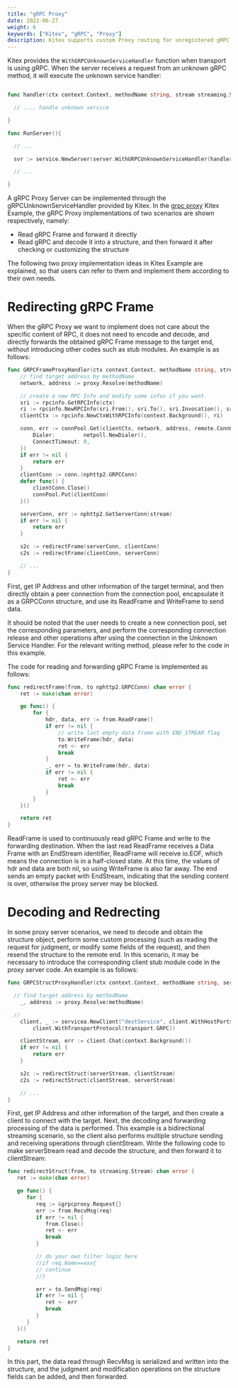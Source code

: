 ```yaml
---
title: "gRPC Proxy"
date: 2022-06-27
weight: 6
keywords: ["Kitex", "gRPC", "Proxy"]
description: Kitex supports custom Proxy routing for unregistered gRPC method calls.
---
```


Kitex provides the `WithGRPCUnknownServiceHandler` function when transport is using gRPC. When the server receives a request from an unknown gRPC method, it will execute the unknown service handler:

```go

func handler(ctx context.Context, methodName string, stream streaming.Stream) error {

  // .... handle unknown service

}

func RunServer(){

  // ...

  svr := service.NewServer(server.WithGRPCUnknownServiceHandler(handler),xxx,xxx)

  // ...

}

```

A gRPC Proxy Server can be implemented through the gRPCUnknownServiceHandler provided by Kitex. In the [grpc proxy](https://github.com/cloudwego/kitex-examples) Kitex Example, the gRPC Proxy implementations of two scenarios are shown respectively, namely:

- Read gRPC Frame and forward it directly
- Read gRPC and decode it into a structure, and then forward it after checking or customizing the structure

The following two proxy implementation ideas in Kitex Example are explained, so that users can refer to them and implement them according to their own needs.

# Redirecting gRPC Frame

When the gRPC Proxy we want to implement does not care about the specific content of RPC, it does not need to encode and decode, and directly forwards the obtained gRPC Frame message to the target end, without introducing other codes such as stub modules. An example is as follows:

```go
func GRPCFrameProxyHandler(ctx context.Context, methodName string, stream streaming.Stream) error {
	// find target address by methodName
	network, address := proxy.Resolve(methodName)

	// create a new RPC Info and modify some infos if you want.
	sri := rpcinfo.GetRPCInfo(ctx)
	ri := rpcinfo.NewRPCInfo(sri.From(), sri.To(), sri.Invocation(), sri.Config(), sri.Stats())
	clientCtx := rpcinfo.NewCtxWithRPCInfo(context.Background(), ri)

	conn, err := connPool.Get(clientCtx, network, address, remote.ConnOption{
		Dialer:         netpoll.NewDialer(),
		ConnectTimeout: 0,
	})
	if err != nil {
		return err
	}
	clientConn := conn.(nphttp2.GRPCConn)
	defer func() {
		clientConn.Close()
		connPool.Put(clientConn)
	}()

	serverConn, err := nphttp2.GetServerConn(stream)
	if err != nil {
		return err
	}

	s2c := redirectFrame(serverConn, clientConn)
	c2s := redirectFrame(clientConn, serverConn)

	// ...
}
```

First, get IP Address and other information of the target terminal, and then directly obtain a peer connection from the connection pool, encapsulate it as a GRPCConn structure, and use its ReadFrame and WriteFrame to send data.

It should be noted that the user needs to create a new connection pool, set the corresponding parameters, and perform the corresponding connection release and other operations after using the connection in the Unknown Service Handler. For the relevant writing method, please refer to the code in this example.

The code for reading and forwarding gRPC Frame is implemented as follows:

```go
func redirectFrame(from, to nphttp2.GRPCConn) chan error {
	ret := make(chan error)

	go func() {
		for {
			hdr, data, err := from.ReadFrame()
			if err != nil {
				// write last empty data frame with END_STREAM flag
				to.WriteFrame(hdr, data)
				ret <- err
				break
			}
			_, err = to.WriteFrame(hdr, data)
			if err != nil {
				ret <- err
				break
			}
		}
	}()

	return ret
}
```

ReadFrame is used to continuously read gRPC Frame and write to the forwarding destination. When the last read ReadFrame receives a Data Frame with an EndStream identifier, ReadFrame will receive io.EOF, which means the connection is in a half-closed state. At this time, the values of hdr and data are both nil, so using WriteFrame is also far away. The end sends an empty packet with EndStream, indicating that the sending content is over, otherwise the proxy server may be blocked.



# Decoding and Redrecting

In some proxy server scenarios, we need to decode and obtain the structure object, perform some custom processing (such as reading the request for judgment, or modify some fields of the request), and then resend the structure to the remote end. In this scenario, it may be necessary to introduce the corresponding client stub module code in the proxy server code. An example is as follows:

```go
func GRPCStructProxyHandler(ctx context.Context, methodName string, serverStream streaming.Stream) error {

  // find target address by methodName
	_, address := proxy.Resolve(methodName)

  //
	client, _ := servicea.NewClient("destService", client.WithHostPorts(address),
		client.WithTransportProtocol(transport.GRPC))

	clientStream, err := client.Chat(context.Background())
	if err != nil {
		return err
	}

	s2c := redirectStruct(serverStream, clientStream)
	c2s := redirectStruct(clientStream, serverStream)

	// ...
}

```

First, get IP Address and other information of the target, and then create a client to connect with the target. Next, the decoding and forwarding processing of the data is performed. This example is a bidirectional streaming scenario, so the client also performs multiple structure sending and receiving operations through clientStream. Write the following code to make serverStream read and decode the structure, and then forward it to clientStream:

```go
func redirectStruct(from, to streaming.Stream) chan error {
   ret := make(chan error)

   go func() {
      for {
         req := &grpcproxy.Request{}
         err := from.RecvMsg(req)
         if err != nil {
            from.Close()
            ret <- err
            break
         }

         // do your own filter logic here
         //if req.Name==xxx{
         // continue
         //}

         err = to.SendMsg(req)
         if err != nil {
            ret <- err
            break
         }
      }
   }()

   return ret
}
```

In this part, the data read through RecvMsg is serialized and written into the structure, and the judgment and modification operations on the structure fields can be added, and then forwarded.

